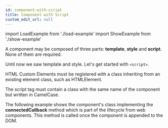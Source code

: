 ```yaml
---
id: component-with-script
title: Component with Script
custom_edit_url: null
---
```


import LoadExample from './load-example'
import ShowExample from './show-example'

A component may be composed of three parts: **template**, **style** and **script**. None of them are required.

<ShowExample file="component-structure.html" />

Until now we saw template and style. Let's get started with `<script>`.

HTML Custom Elements must be registered with a class inheriting from an existing element class, such as HTMLElement.

The script tag must contain a class with the same name of the component but written in CamelCase.

The following example shows the component's class implementing the **connectedCallback** method which is part of the lifecycle from web components. This method is called once the component is appended to the DOM.

<ShowExample file="component-with-script.html" />

<LoadExample file="component-with-script.html" />
